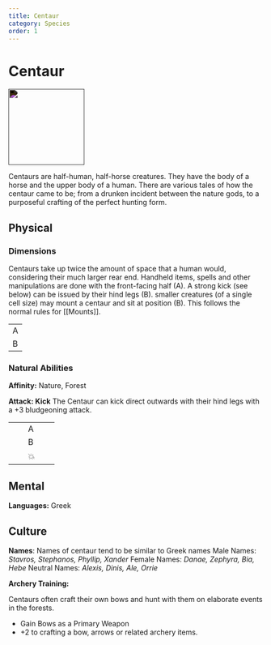 ```yaml
---
title: Centaur
category: Species
order: 1
---
```


# Centaur

<img class="species-img" src="/BansheeRPG/assets/images/species/centaur.png" style="width:150px;filter:invert(100%)" />

<!-- short description -->
Centaurs are half-human, half-horse creatures. They have the body of a horse and the upper body of a human. There are various tales of how the centaur came to be; from a drunken incident between the nature gods, to a purposeful crafting of the perfect hunting form.

  
<!-- always facing northwards -->
## Physical 

### Dimensions

Centaurs take up twice the amount of space that a human would, considering their much larger rear end.
Handheld items, spells and other manipulations are done with the front-facing half (A). 
A strong kick (see below) can be issued by their hind legs (B). smaller creatures (of a single cell size) may mount a centaur and sit at position (B). This follows the normal rules for [[Mounts]].

<table>
  <tr>
    <td>A</td>
  </tr>
  <tr>
    <td>B</td>
  </tr>
</table>
  

### Natural Abilities

**Affinity:** Nature, Forest 

**Attack: Kick**
The Centaur can kick direct outwards with their hind legs with a +3 bludgeoning attack.

<table>
  <tr>
    <td></td>
    <td>A</td>
    <td></td>
  </tr>
  <tr>
    <td></td>
    <td>B</td>
    <td></td>
  </tr>
  <tr>    
    <td>󠀠󠀠ㅤ</td>
    <td>💥</td> 
    <td>ㅤ</td>
  </tr>
</table>

## Mental

**Languages:** Greek

## Culture

**Names**: Names of centaur tend to be similar to Greek names
Male Names: _Stavros, Stephanos, Phyllip, Xander_
Female Names: _Danae, Zephyra, Bia, Hebe_
Neutral Names: _Alexis, Dinis, Ale, Orrie_

**Archery Training:** 

Centaurs often craft their own bows and hunt with them on elaborate events in the forests.
- Gain Bows as a Primary Weapon
- +2 to crafting a bow, arrows or related archery items.
